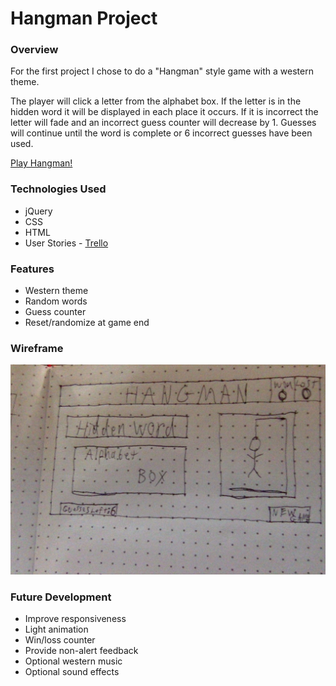 # Hangman Project
### Overview

For the first project I chose to do a "Hangman" style game with a western theme.

The player will click a letter from the alphabet box. If the letter is in the hidden word it will be displayed in each place it occurs. If it is incorrect the letter will fade and an incorrect guess counter will decrease by 1. Guesses will continue until the word is complete or 6 incorrect guesses have been used.

[Play Hangman!](http://twmcdonaldhangman.bitballoon.com "Play Hangman!")

### Technologies Used

* jQuery
* CSS
* HTML
* User Stories - [Trello](https://trello.com/b/mAEvMb76/project-1 "Trello")

### Features
* Western theme
* Random words
* Guess counter
* Reset/randomize at game end

### Wireframe
![Hangman wireframe](hangman.jpg)

### Future Development
* Improve responsiveness
* Light animation
* Win/loss counter
* Provide non-alert feedback
* Optional western music
* Optional sound effects